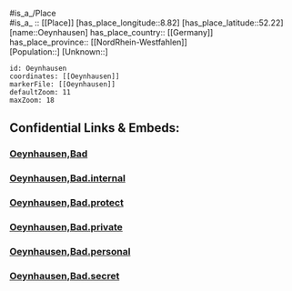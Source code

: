﻿---
location: [52.22,8.82] 
mapzoom: [7,12] 
mapmarker: city 
type: City
tags:
- geo/City


SpocWebEntityId: 33069
isDeleted: false
confidential: public

---
#is_a_/Place  
#is_a_ :: [[Place]] 
[has_place_longitude::8.82] 
[has_place_latitude::52.22] 
[name::Oeynhausen] 
has_place_country:: [[Germany]]  
has_place_province:: [[NordRhein-Westfahlen]]  
[Population::] 
[Unknown::] 


```leaflet
id: Oeynhausen
coordinates: [[Oeynhausen]] 
markerFile: [[Oeynhausen]] 
defaultZoom: 11 
maxZoom: 18
```


## Confidential Links & Embeds: 

### [Oeynhausen,Bad](/_public/Earth/Continent/Europe/Europe~Central/Germany/Germany~West/Nord_Rhein-Westfalen/counties~NW/Minden-Lübbecke/cities~Minden-Lübbecke/Oeynhausen,Bad.md) 

### [Oeynhausen,Bad.internal](/_internal/Earth/Continent/Europe/Europe~Central/Germany/Germany~West/Nord_Rhein-Westfalen/counties~NW/Minden-Lübbecke/cities~Minden-Lübbecke/Oeynhausen,Bad.internal.md) 

### [Oeynhausen,Bad.protect](/_protect/Earth/Continent/Europe/Europe~Central/Germany/Germany~West/Nord_Rhein-Westfalen/counties~NW/Minden-Lübbecke/cities~Minden-Lübbecke/Oeynhausen,Bad.protect.md) 

### [Oeynhausen,Bad.private](/_private/Earth/Continent/Europe/Europe~Central/Germany/Germany~West/Nord_Rhein-Westfalen/counties~NW/Minden-Lübbecke/cities~Minden-Lübbecke/Oeynhausen,Bad.private.md) 

### [Oeynhausen,Bad.personal](/_personal/Earth/Continent/Europe/Europe~Central/Germany/Germany~West/Nord_Rhein-Westfalen/counties~NW/Minden-Lübbecke/cities~Minden-Lübbecke/Oeynhausen,Bad.personal.md) 

### [Oeynhausen,Bad.secret](/_secret/Earth/Continent/Europe/Europe~Central/Germany/Germany~West/Nord_Rhein-Westfalen/counties~NW/Minden-Lübbecke/cities~Minden-Lübbecke/Oeynhausen,Bad.secret.md) 
